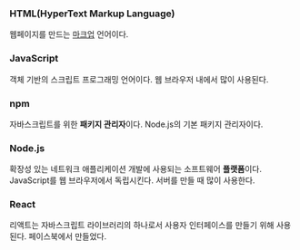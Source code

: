 ### HTML(HyperText Markup Language)
웹페이지를 만드는 [마크업](https://github.com/autroshot/studyroom/blob/main/00-%EA%B0%9C%EB%85%90,%20%EC%9A%A9%EC%96%B4%20%EC%A0%95%EB%A6%AC/01-%EC%9A%A9%EC%96%B4.md#%EB%A7%88%ED%81%AC%EC%97%85) 언어이다.

### JavaScript
객체 기반의 스크립트 프로그래밍 언어이다. 웹 브라우저 내에서 많이 사용된다.

### npm
자바스크립트를 위한 **패키지 관리자**이다. Node.js의 기본 패키지 관리자이다.

### Node.js
확장성 있는 네트워크 애플리케이션 개발에 사용되는 소프트웨어 **플랫폼**이다. JavaScript를 웹 브라우저에서 독립시킨다. 서버를 만들 때 많이 사용한다.

### React
리액트는 자바스크립트 라이브러리의 하나로서 사용자 인터페이스를 만들기 위해 사용된다. 페이스북에서 만들었다.

